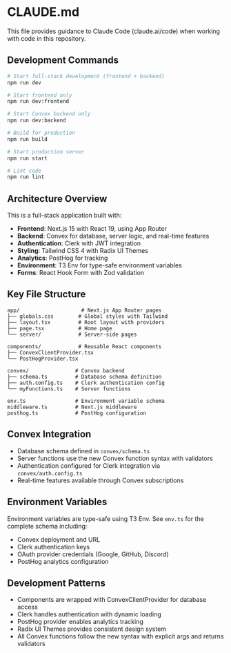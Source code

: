 # CLAUDE.md

This file provides guidance to Claude Code (claude.ai/code) when working with code in this repository.

## Development Commands

```bash
# Start full-stack development (frontend + backend)
npm run dev

# Start frontend only
npm run dev:frontend

# Start Convex backend only
npm run dev:backend

# Build for production
npm run build

# Start production server
npm run start

# Lint code
npm run lint
```

## Architecture Overview

This is a full-stack application built with:

- **Frontend**: Next.js 15 with React 19, using App Router
- **Backend**: Convex for database, server logic, and real-time features
- **Authentication**: Clerk with JWT integration
- **Styling**: Tailwind CSS 4 with Radix UI Themes
- **Analytics**: PostHog for tracking
- **Environment**: T3 Env for type-safe environment variables
- **Forms**: React Hook Form with Zod validation

## Key File Structure

```
app/                    # Next.js App Router pages
├── globals.css        # Global styles with Tailwind
├── layout.tsx         # Root layout with providers
├── page.tsx           # Home page
└── server/            # Server-side pages

components/            # Reusable React components
├── ConvexClientProvider.tsx
└── PostHogProvider.tsx

convex/               # Convex backend
├── schema.ts         # Database schema definition
├── auth.config.ts    # Clerk authentication config
└── myFunctions.ts    # Server functions

env.ts                # Environment variable schema
middleware.ts         # Next.js middleware
posthog.ts            # PostHog configuration
```

## Convex Integration

- Database schema defined in `convex/schema.ts`
- Server functions use the new Convex function syntax with validators
- Authentication configured for Clerk integration via `convex/auth.config.ts`
- Real-time features available through Convex subscriptions

## Environment Variables

Environment variables are type-safe using T3 Env. See `env.ts` for the complete schema including:
- Convex deployment and URL
- Clerk authentication keys
- OAuth provider credentials (Google, GitHub, Discord)
- PostHog analytics configuration

## Development Patterns

- Components are wrapped with ConvexClientProvider for database access
- Clerk handles authentication with dynamic loading
- PostHog provider enables analytics tracking
- Radix UI Themes provides consistent design system
- All Convex functions follow the new syntax with explicit args and returns validators